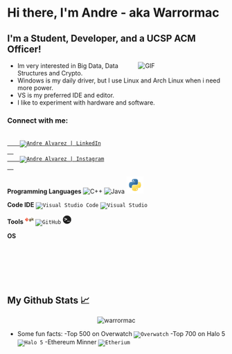 # Hi there, I'm Andre - aka Warrormac 

## I'm a Student, Developer, and a UCSP ACM Officer! 

<img align="right" alt="GIF" src="https://media.giphy.com/media/nIoUgc3KW2BF5rxVj2/giphy-downsized-large.gif" width="40%" height=30%/>

- Im very interested in Big Data, Data Structures and Crypto.
- Windows is my daily driver, but I use Linux and Arch Linux when i need more power.
- VS is my preferred IDE and editor. 
- I like to experiment with hardware and software. 


### Connect with me:

<a href="https://www.linkedin.com/in/andre-alvarez-5b2498106/">
<code>
    <img alt="Andre Alvarez | LinkedIn" height="20px" src="https://cdn.icon-icons.com/icons2/3041/PNG/512/linkedin_logo_icon_189225.png" />
  </code>
</a>

<a href="https://www.instagram.com/andre_alvarez_251/">
  <code>
    <img alt="Andre Alvarez | Instagram" height="20px" src="https://i.pinimg.com/originals/3b/21/c7/3b21c7efd2ba9c119fb8d361acacc31d.png" />
  </code>
</a>

<br />

**Programming Languages**
<img title="C++" alt="C++" width="40px" src="https://upload.wikimedia.org/wikipedia/commons/thumb/1/18/ISO_C%2B%2B_Logo.svg/1822px-ISO_C%2B%2B_Logo.svg.png">
<img title="Java" alt="Java" width="40px" src="https://freepikpsd.com/file/2019/10/java-logo-transparent-png-5-Transparent-Images.png">
<img title="Python" alt="Python" width="40px" src="https://raw.githubusercontent.com/github/explore/master/topics/python/python.png" />

**Code IDE**
<code><img alt="Visual Studio Code" height="20px" src="https://upload.wikimedia.org/wikipedia/commons/thumb/9/9a/Visual_Studio_Code_1.35_icon.svg/2048px-Visual_Studio_Code_1.35_icon.svg.png" /></code>
<code><img alt="Visual Studio" height="20px" src="https://upload.wikimedia.org/wikipedia/commons/thumb/5/59/Visual_Studio_Icon_2019.svg/640px-Visual_Studio_Icon_2019.svg.png"/></code>

**Tools**
<code><img alt="Git" height="20px" src="https://raw.githubusercontent.com/github/explore/80688e429a7d4ef2fca1e82350fe8e3517d3494d/topics/git/git.png" /></code>
<code><img alt="GitHub" height="20px" src="https://pbs.twimg.com/media/EuQcdomWgAAxP5_.png" /></code>
<code><img alt="Terminal" height="20px" src="https://raw.githubusercontent.com/github/explore/80688e429a7d4ef2fca1e82350fe8e3517d3494d/topics/terminal/terminal.png" /></code>

**OS**



<br /><br />



<br /><br />

## My Github Stats 📈
<p align="center"> <img src="https://github-readme-stats.vercel.app/api?username=warrormac&show_icons=true&theme=gotham" alt="warrormac" />


- Some fun facts: 
  -Top 500 on Overwatch <code><img alt="Overwatch" height="20px" src="https://i.dlpng.com/static/png/5454275-overwatch-icon-png-271882-free-icons-library-overwatch-symbol-transparent-1280_1280_preview.png"/></code>
  -Top 700 on Halo 5 <code><img alt="Halo 5" height="20px" src="https://lookingforclan.com/sites/default/files/styles/icon/public/2018-09/halo-5-icon_0.png.jpg?itok=T3D10jrB"/></code>
  -Ethereum Minner <code><img alt="Etherium" height="20px" src="https://upload.wikimedia.org/wikipedia/commons/thumb/0/01/Ethereum_logo_translucent.svg/800px-Ethereum_logo_translucent.svg.png"/></code>
  
  


